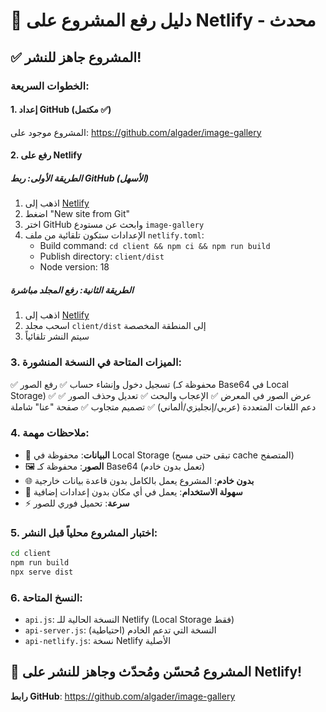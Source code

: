 # 🚀 دليل رفع المشروع على Netlify - محدث

## ✅ المشروع جاهز للنشر!

### الخطوات السريعة:

#### 1. إعداد GitHub (مكتمل ✅)
المشروع موجود على: https://github.com/algader/image-gallery

#### 2. رفع على Netlify

##### الطريقة الأولى: ربط GitHub (الأسهل)
1. اذهب إلى [Netlify](https://www.netlify.com/)
2. اضغط "New site from Git"
3. اختر GitHub وابحث عن مستودع `image-gallery`
4. الإعدادات ستكون تلقائية من ملف `netlify.toml`:
   - Build command: `cd client && npm ci && npm run build`
   - Publish directory: `client/dist`
   - Node version: 18

##### الطريقة الثانية: رفع المجلد مباشرة
1. اذهب إلى [Netlify](https://app.netlify.com/)
2. اسحب مجلد `client/dist` إلى المنطقة المخصصة
3. سيتم النشر تلقائياً

### 3. الميزات المتاحة في النسخة المنشورة:
✅ تسجيل دخول وإنشاء حساب
✅ رفع الصور (محفوظة كـ Base64 في Local Storage)
✅ عرض الصور في المعرض
✅ الإعجاب والبحث
✅ تعديل وحذف الصور
✅ دعم اللغات المتعددة (عربي/إنجليزي/ألماني)
✅ تصميم متجاوب
✅ صفحة "عنا" شاملة

### 4. ملاحظات مهمة:
- 📁 **البيانات**: محفوظة في Local Storage (تبقى حتى مسح cache المتصفح)
- 🖼️ **الصور**: محفوظة كـ Base64 (تعمل بدون خادم)
- 🌐 **بدون خادم**: المشروع يعمل بالكامل بدون قاعدة بيانات خارجية
- 🔄 **سهولة الاستخدام**: يعمل في أي مكان بدون إعدادات إضافية
- ⚡ **سرعة**: تحميل فوري للصور

### 5. اختبار المشروع محلياً قبل النشر:
```bash
cd client
npm run build
npx serve dist
```

### 6. النسخ المتاحة:
- `api.js`: النسخة الحالية للـ Netlify (Local Storage فقط)
- `api-server.js`: النسخة التي تدعم الخادم (احتياطية)
- `api-netlify.js`: نسخة Netlify الأصلية

## 🎯 المشروع مُحسّن ومُحدّث وجاهز للنشر على Netlify!

**رابط GitHub**: https://github.com/algader/image-gallery
